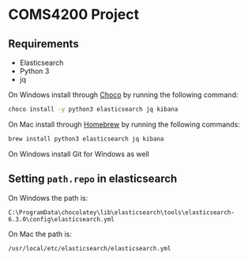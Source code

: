 # COMS4200 Project

## Requirements

- Elasticsearch
- Python 3
- jq

On Windows install through [Choco](https://chocolatey.org/docs/installation) by
running the following command:

```bash
choco install -y python3 elasticsearch jq kibana
```

On Mac install through [Homebrew](https://brew.sh/) by running the following
commands:

```bash
brew install python3 elasticsearch jq kibana
```

On Windows install Git for Windows as well

## Setting `path.repo` in elasticsearch

On Windows the path is:
```
C:\ProgramData\chocolatey\lib\elasticsearch\tools\elasticsearch-6.3.0\config\elasticsearch.yml
```

On Mac the path is:
```
/usr/local/etc/elasticsearch/elasticsearch.yml
```
